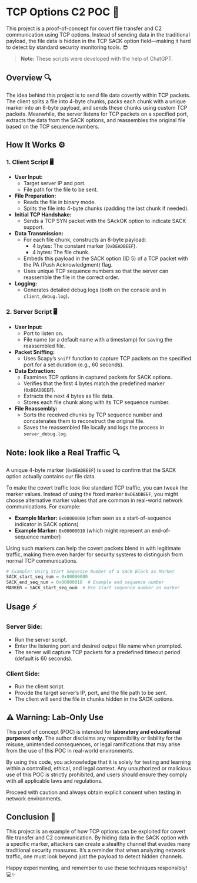 # TCP Options C2 POC 🚀

This project is a proof-of-concept for covert file transfer and C2 communication using TCP options. Instead of sending data in the traditional payload, the file data is hidden in the TCP SACK option field—making it hard to detect by standard security monitoring tools. 😎


> **Note:** These scripts were developed with the help of ChatGPT.

## Overview 🔍

The idea behind this project is to send file data covertly within TCP packets. The client splits a file into 4-byte chunks, packs each chunk with a unique marker into an 8-byte payload, and sends these chunks using custom TCP packets. Meanwhile, the server listens for TCP packets on a specified port, extracts the data from the SACK options, and reassembles the original file based on the TCP sequence numbers.


## How It Works ⚙️

### 1. Client Script 🖥️
- **User Input:**  
  - Target server IP and port.  
  - File path for the file to be sent.
- **File Preparation:**  
  - Reads the file in binary mode.  
  - Splits the file into 4-byte chunks (padding the last chunk if needed).
- **Initial TCP Handshake:**  
  - Sends a TCP SYN packet with the SAckOK option to indicate SACK support.
- **Data Transmission:**  
  - For each file chunk, constructs an 8-byte payload:
    - 4 bytes: The constant marker (`0xDEADBEEF`).
    - 4 bytes: The file chunk.
  - Embeds this payload in the SACK option (ID 5) of a TCP packet with the PA (Push Acknowledgment) flag.
  - Uses unique TCP sequence numbers so that the server can reassemble the file in the correct order.
- **Logging:**  
  - Generates detailed debug logs (both on the console and in `client_debug.log`).

### 2. Server Script 🖥️
- **User Input:**  
  - Port to listen on.  
  - File name (or a default name with a timestamp) for saving the reassembled file.
- **Packet Sniffing:**  
  - Uses Scapy’s `sniff` function to capture TCP packets on the specified port for a set duration (e.g., 60 seconds).
- **Data Extraction:**  
  - Examines TCP options in captured packets for SACK options.
  - Verifies that the first 4 bytes match the predefined marker (`0xDEADBEEF`).
  - Extracts the next 4 bytes as file data.
  - Stores each file chunk along with its TCP sequence number.
- **File Reassembly:**  
  - Sorts the received chunks by TCP sequence number and concatenates them to reconstruct the original file.
  - Saves the reassembled file locally and logs the process in `server_debug.log`.


## Note: look like a Real Traffic 🔍
A unique 4-byte marker (`0xDEADBEEF`) is used to confirm that the SACK option actually contains our file data.

To make the covert traffic look like standard TCP traffic, you can tweak the marker values. Instead of using the fixed marker `0xDEADBEEF`, you might choose alternative marker values that are common in real-world network communications. For example:
- **Example Marker:** `0x00000000` (often seen as a start-of-sequence indicator in SACK options)
- **Example Marker:** `0x00000010` (which might represent an end-of-sequence number)

Using such markers can help the covert packets blend in with legitimate traffic, making them even harder for security systems to distinguish from normal TCP communications.

```python
# Example: Using Start Sequence Number of a SACK Block as Marker
SACK_start_seq_num = 0x00000000
SACK_end_seq_num = 0x00000010  # Example end sequence number
MARKER = SACK_start_seq_num  # Use start sequence number as marker
```

## Usage ⚡

### Server Side:
- Run the server script.
- Enter the listening port and desired output file name when prompted.
- The server will capture TCP packets for a predefined timeout period (default is 60 seconds).

### Client Side:
- Run the client script.
- Provide the target server’s IP, port, and the file path to be sent.
- The client will send the file in chunks hidden in the SACK options.


## ⚠️ Warning: Lab-Only Use

This proof of concept (POC) is intended for **laboratory and educational purposes only**. The author disclaims any responsibility or liability for the misuse, unintended consequences, or legal ramifications that may arise from the use of this POC in real-world environments. 

By using this code, you acknowledge that it is solely for testing and learning within a controlled, ethical, and legal context. Any unauthorized or malicious use of this POC is strictly prohibited, and users should ensure they comply with all applicable laws and regulations.

Proceed with caution and always obtain explicit consent when testing in network environments.

## Conclusion 🎉

This project is an example of how TCP options can be exploited for covert file transfer and C2 communication. By hiding data in the SACK option with a specific marker, attackers can create a stealthy channel that evades many traditional security measures. It’s a reminder that when analyzing network traffic, one must look beyond just the payload to detect hidden channels.

Happy experimenting, and remember to use these techniques responsibly! 💻✨
